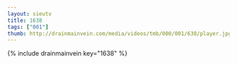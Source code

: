 ```yaml
--- 
layout: sieutv
title: 1638
tags: ["001"]
thumb: http://drainmainvein.com/media/videos/tmb/000/001/638/player.jpg
---
```

{% include drainmainvein key="1638" %} 
